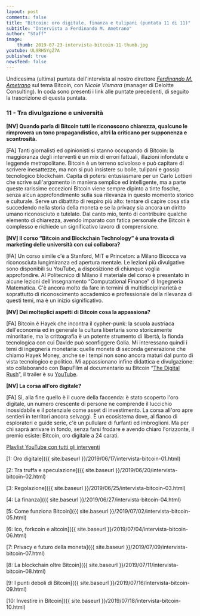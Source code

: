 ```yaml
---
layout: post
comments: false
title: "Bitcoin: oro digitale, finanza e tulipani (puntata 11 di 11)"
subtitle: "Intervista a Ferdinando M. Ametrano"
author: "Staff"
image:
    thumb: 2019-07-23-intervista-bitcoin-11-thumb.jpg
youtube: UL9RHSYgZ7A
published: true
newsfeed: false
---
```


Undicesima (ultima) puntata dell'intervista al nostro direttore
[*Ferdinando M. Ametrano*](https://www.ametrano.net)
sul tema Bitcoin,
con *Nicole Vismara* (manager di Deloitte Consulting).
In coda sono presenti i link alle puntate precedenti,
di seguito la trascrizione di questa puntata.

### 11 - Tra divulgazione e università

**[NV] Quando parla di Bitcoin tutti le riconoscono chiarezza, qualcuno le rimprovera un tono propagandistico, altri la criticano per supponenza e scontrosità.**

[FA] Tanti giornalisti ed opinionisti si stanno occupando di Bitcoin: la maggioranza degli interventi è un mix di errori fattuali, illazioni infondate e leggende metropolitane. Bitcoin è un terreno scivoloso e può capitare di scrivere inesattezze, ma non si può insistere su bolle, tulipani e gossip tecnologico blockchain. Capita di potersi entusiasmare per un Carlo Lottieri che scrive sull'argomento in maniera semplice ed intelligente, ma a parte queste rarissime eccezioni Bitcoin viene sempre dipinto a tinte fosche, senza alcun approfondimento sulla sua rilevanza in questo momento storico e culturale. Serve un dibattito di respiro più alto: tentare di capire cosa stia succedendo nella storia della moneta e se la privacy sia ancora un diritto umano riconosciuto e tutelato. Dal canto mio, tento di contribuire qualche elemento di chiarezza, avendo imparato con fatica personale che Bitcoin è complesso e richiede un significativo lavoro di comprensione.

**[NV] Il corso “Bitcoin and Blockchain Technology” è una trovata di marketing delle università con cui collabora?**

[FA] Un corso simile c'è a Stanford, MIT e Princeton: a Milano Bicocca va riconosciuta lungimiranza ed apertura mentale. Le lezioni più divulgative sono disponibili su YouTube, a disposizione di chiunque voglia approfondire. Al Politecnico di Milano il materiale del corso è presentato in alcune lezioni dell'insegnamento “Computational Finance” di Ingegneria Matematica. C'è ancora molto da fare in termini di multidisciplinarietà e soprattutto di riconoscimento accademico e professionale della rilevanza di questi temi, ma è un inizio significativo.

**[NV] Dei molteplici aspetti di Bitcoin cosa la appassiona?**

[FA] Bitcoin è Hayek che incontra il cypher-punk: la scuola austriaca dell'economia ed in generale la cultura libertaria sono storicamente minoritarie, ma la crittografia è un potente strumento di libertà, la fionda tecnologica con cui Davide può sconfiggere Golia. Mi interessano quindi i temi di ingegneria monetaria: quelle monete di seconda generazione che chiamo Hayek Money, anche se i tempi non sono ancora maturi dal punto di vista tecnologico e politico. Mi appassionano infine didattica e divulgazione: sto collaborando con BapuFilm al documentario su Bitcoin “[The Digital Rush](http://www.the-digital-rush.com/)”, il trailer è su [YouTube](https://www.youtube.com/watch?v=BxVkdmXcaKw).

**[NV] La corsa all'oro digitale?**

[FA] Sì, alla fine quello è il cuore della faccenda: è stato scoperto l'oro digitale, un numero crescente di persone ne comprende il luccichio inossidabile e il potenziale come asset di investimento. La corsa all'oro apre sentieri in territori ancora selvaggi. È un ecosistema dove, al fianco di esploratori e guide serie, c'è un pullulare di furfanti ed imbroglioni. Ma per chi saprà arrivare in fondo, senza farsi frodare e avendo chiaro l'orizzonte, il premio esiste: Bitcoin, oro digitale a 24 carati.

[Playlist YouTube con tutti gli interventi](https://www.youtube.com/playlist?list=PLTLa2tRY91LKw5CrWIFFeIws08Sr7q-jC)

[1: Oro digitale]({{ site.baseurl }}/2019/06/17/intervista-bitcoin-01.html)

[2: Tra truffa e speculazione]({{ site.baseurl }}/2019/06/20/intervista-bitcoin-02.html)

[3: Regolazione]({{ site.baseurl }}/2019/06/25/intervista-bitcoin-03.html)

[4: La finanza]({{ site.baseurl }}/2019/06/27/intervista-bitcoin-04.html)

[5: Come funziona Bitcoin]({{ site.baseurl }}/2019/07/02/intervista-bitcoin-05.html)

[6: Ico, forkcoin e altcoin]({{ site.baseurl }}/2019/07/04/intervista-bitcoin-06.html)

[7: Privacy e futuro della moneta]({{ site.baseurl }}/2019/07/09/intervista-bitcoin-07.html)

[8: La blockchain oltre Bitcoin]({{ site.baseurl }}/2019/07/11/intervista-bitcoin-08.html)

[9: I punti deboli di Bitcoin]({{ site.baseurl }}/2019/07/16/intervista-bitcoin-09.html)

[10: Investire in Bitcoin]({{ site.baseurl }}/2019/07/18/intervista-bitcoin-10.html)
